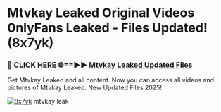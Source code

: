 # Mtvkay Leaked Original Videos 0nlyFans Leaked - Files Updated! (8x7yk)

<h3>🔴 CLICK HERE 🌐==►► <a href="https://tinyurl.com/4seja8ks" rel="nofollow">Mtvkay Leaked Updated Files</a></h3>

Get Mtvkay Leaked and all content. Now you can access all videos and pictures of Mtvkay Leaked. New Updated Files 2025!

[![8x7yk](https://i.imgur.com/EWjZXRe.gif)](https://tinyurl.com/4seja8ks)
mtvkay leak